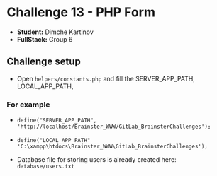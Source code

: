 # Challenge 13 - PHP Form
- **Student:** Dimche Kartinov
- **FullStack:** Group 6

## Challenge setup
- Open `helpers/constants.php` and fill the SERVER_APP_PATH, LOCAL_APP_PATH,

### For example
- `define("SERVER_APP_PATH", 'http://localhost/Brainster_WWW/GitLab_BrainsterChallenges');`
- `define("LOCAL_APP_PATH" 'C:\xampp\htdocs\Brainster_WWW\GitLab_BrainsterChallenges');`

- Database file for storing users is already created here: `database/users.txt`